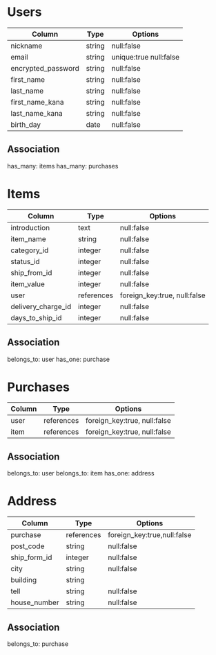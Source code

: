 # Users

|Column             |Type  |Options               |
|-------------------|------|----------------------|
|nickname           |string|null:false            |
|email              |string|unique:true null:false|
|encrypted_password |string|null:false            |
|first_name         |string|null:false            |
|last_name          |string|null:false            |
|first_name_kana    |string|null:false            |
|last_name_kana     |string|null:false            |
|birth_day          |date  |null:false            |

## Association
has_many: items
has_many: purchases



# Items

|Column            |Type      |Options                     |
|------------------|----------|----------------------------|
|introduction      |text      |null:false                  |
|item_name         |string    |null:false                  |
|category_id       |integer   |null:false                  |
|status_id         |integer   |null:false                  |
|ship_from_id      |integer   |null:false                  |
|item_value        |integer   |null:false                  |
|user              |references|foreign_key:true, null:false|
|delivery_charge_id|integer   |null:false                  |
|days_to_ship_id   |integer   |null:false                  |

## Association
belongs_to: user
has_one: purchase



# Purchases

|Column   |Type      |Options                     |
|---------|----------|----------------------------|
|user     |references|foreign_key:true, null:false|
|item     |references|foreign_key:true, null:false|

## Association
belongs_to: user
belongs_to: item
has_one: address


# Address

|Column         |Type      |Options                    |
|---------------|----------|---------------------------|
|purchase       |references|foreign_key:true,null:false|
|post_code      |string    |null:false                 |
|ship_form_id   |integer   |null:false                 |
|city           |string    |null:false                 |
|building       |string    |                           |
|tell           |string    |null:false                 |
|house_number   |string    |null:false                 |

## Association
belongs_to: purchase